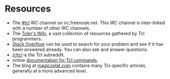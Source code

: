 # Resources

 - The [#tcl](http://webchat.freenode.net/?channels=tcl) IRC channel on irc.freenode.net. This IRC channel is inter-linked with a number of other IRC channels.
 - The [Tcler's Wiki](https://wiki.tcl-lang.org/), a vast collection of resources gathered by Tcl programmers.
 - [Stack Overflow](http://stackoverflow.com/questions/tagged/tcl) can be used to search for your problem and see if it has been answered already. You can also ask and answer questions.
 - [/r/tcl](https://www.reddit.com/r/tcl) is the Tcl subreddit.
 - online [documentation for Tcl commands](https://www.tcl-lang.org/man/tcl8.6/TclCmd/contents.htm).
 - The blog at [magicsplat.com](https://www.magicsplat.com) contains many Tcl-specific articles, generally at a more advanced level.
